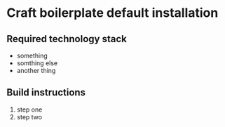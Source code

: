 # Craft boilerplate default installation

## Required technology stack
- something
- somthing else
- another thing

## Build instructions
1. step one
2. step two
